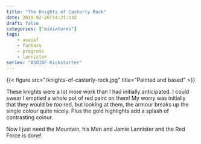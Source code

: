 ```yaml
---
title: "The Knights of Casterly Rock"
date: 2019-02-26T14:21:13Z
draft: false
categories: ["miniatures"]
tags:
    - asoiaf
    - fantasy
    - progress
    - lannister
series: "ASOIAF Kickstarter"
---
```


{{< figure src="/knights-of-casterly-rock.jpg" title="Painted and based" >}}

These knights were a lot more work than I had initially anticipated. I could swear I emptied a whole pot of red paint on them! My worry was initially that they would be *too* red, but looking at them, the armour breaks up the single colour quite nicely. Plus the gold highlights add a splash of contrasting colour.

Now I just need the Mountain, his Men and Jamie Lannister and the Red Force is done!
